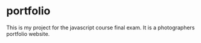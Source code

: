 # portfolio
This is my project for the javascript course final exam.
It is a photographers portfolio website.
